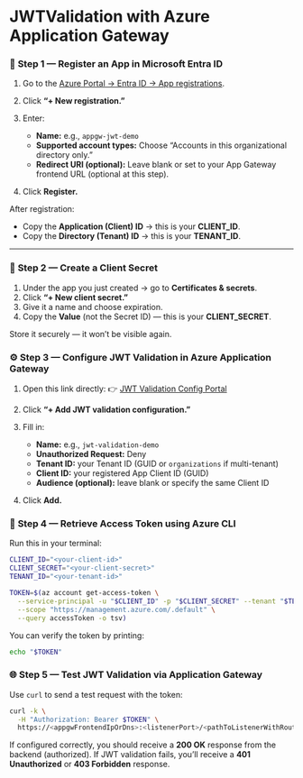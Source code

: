 # JWTValidation with Azure Application Gateway

### 🧩 **Step 1 — Register an App in Microsoft Entra ID**

1. Go to the [Azure Portal → Entra ID → App registrations](https://portal.azure.com/#view/Microsoft_AAD_RegisteredApps/ApplicationsListBlade).
2. Click **“+ New registration.”**
3. Enter:

   * **Name:** e.g., `appgw-jwt-demo`
   * **Supported account types:** Choose “Accounts in this organizational directory only.”
   * **Redirect URI (optional):** Leave blank or set to your App Gateway frontend URL (optional at this step).
4. Click **Register.**

After registration:

* Copy the **Application (Client) ID** → this is your **CLIENT_ID**.
* Copy the **Directory (Tenant) ID** → this is your **TENANT_ID**.

---

### 🔑 **Step 2 — Create a Client Secret**

1. Under the app you just created → go to **Certificates & secrets**.
2. Click **“+ New client secret.”**
3. Give it a name and choose expiration.
4. Copy the **Value** (not the Secret ID) — this is your **CLIENT_SECRET**.

Store it securely — it won’t be visible again.



### ⚙️ **Step 3 — Configure JWT Validation in Azure Application Gateway**

1. Open this link directly:
   👉 [JWT Validation Config Portal](https://ms.portal.azure.com/?feature.canmodifystamps=true&Microsoft_Azure_HybridNetworking=flight23&feature.applicationgatewayjwtvalidation=true)
2. Click **“+ Add JWT validation configuration.”**
3. Fill in:

   * **Name:** e.g., `jwt-validation-demo`
   * **Unauthorized Request:** Deny
   * **Tenant ID:** your Tenant ID (GUID or `organizations` if multi-tenant)
   * **Client ID:** your registered App Client ID (GUID)
   * **Audience (optional):** leave blank or specify the same Client ID
4. Click **Add.**



### 🧠 **Step 4 — Retrieve Access Token using Azure CLI**

Run this in your terminal:

```bash
CLIENT_ID="<your-client-id>"
CLIENT_SECRET="<your-client-secret>"
TENANT_ID="<your-tenant-id>"

TOKEN=$(az account get-access-token \
  --service-principal -u "$CLIENT_ID" -p "$CLIENT_SECRET" --tenant "$TENANT_ID" \
  --scope "https://management.azure.com/.default" \
  --query accessToken -o tsv)
```

You can verify the token by printing:

```bash
echo "$TOKEN"
```



### 🌐 **Step 5 — Test JWT Validation via Application Gateway**

Use `curl` to send a test request with the token:

```bash
curl -k \
  -H "Authorization: Bearer $TOKEN" \
  https://<appgwFrontendIpOrDns>:<listenerPort>/<pathToListenerWithRoute>
```

If configured correctly, you should receive a **200 OK** response from the backend (authorized).
If JWT validation fails, you’ll receive a **401 Unauthorized** or **403 Forbidden** response.


